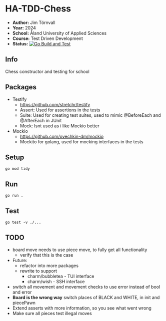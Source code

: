 # HA-TDD-Chess

- **Author:** Jim Törnvall
- **Year:** 2024
- **School:** Åland University of Applied Sciences
- **Course:** Test Driven Development
- **Status:** [![Go Build and Test](https://github.com/JimTornvall/HA-TDD-Chess/actions/workflows/go.yml/badge.svg)](https://github.com/JimTornvall/HA-TDD-Chess/actions/workflows/go.yml)

## Info

Chess constructor and testing for school

## Packages
- Testify
    - https://github.com/stretchr/testify
    - Assert: Used for assertions in the tests
    - Suite: Used for creating test suites, used to mimic @BeforeEach and @AfterEach in JUnit
    - Mock: Isnt used as i like Mockio better
- Mockio
    - https://github.com/ovechkin-dm/mockio
    - Mockito for golang, used for mocking interfaces in the tests

## Setup

```shell
go mod tidy
```

## Run

```shell
go run .
```

## Test

```shell
go test -v ./...
```

## TODO

- board move needs to use piece move, to fully get all functionality
  - verify that this is the case
- Future:
  - refactor into more packages
  - rewrite to support
    - charm/bubbletea - TUI interface
    - charm/wish - SSH interface
- switch all movement and movement checks to use error instead of bool and error
- **Board is the wrong way** switch places of BLACK and WHITE, in init and piecePawn
- Extend asserts with more information, so you see what went wrong
- Make sure all pieces test illegal moves
